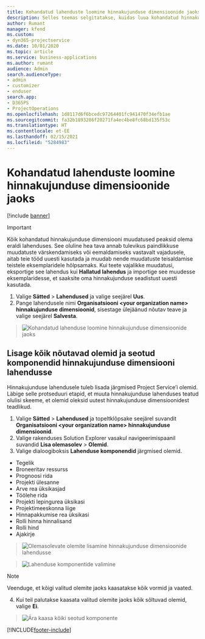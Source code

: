 ```yaml
---
title: Kohandatud lahenduste loomine hinnakujunduse dimensioonide jaoks
description: Selles teemas selgitatakse, kuidas luua kohandatud hinnakujunduse dimensioonide loomise ajal kohandatud lahendus.
author: Rumant
manager: kfend
ms.custom:
- dyn365-projectservice
ms.date: 10/01/2020
ms.topic: article
ms.service: business-applications
ms.author: rumant
audience: Admin
search.audienceType:
- admin
- customizer
- enduser
search.app:
- D365PS
- ProjectOperations
ms.openlocfilehash: 1d8117d6f6bcedc97264401fc941470f34efb1ae
ms.sourcegitcommit: fa32b1893286f20271fa4ec4be8fc68bd135f53c
ms.translationtype: HT
ms.contentlocale: et-EE
ms.lasthandoff: 02/15/2021
ms.locfileid: "5284983"
---
```

# <a name="create-custom-solutions-for-pricing-dimensions"></a>Kohandatud lahenduste loomine hinnakujunduse dimensioonide jaoks

[!include [banner](../includes/psa-now-project-operations.md)]

> [!IMPORTANT]
> Kõik kohandatud hinnakujunduse dimensiooni muudatused peaksid olema eraldi lahenduses. See oluline hea tava annab tulevikus paindlikkuse muudatuste värskendamiseks või eemaldamiseks vastavalt vajadusele, aitab teie tööd uuesti kasutada ja muudab nende muudatuste teisaldamise teistele eksemplaridele hõlpsamaks. Kui teete vajalikke muudatusi, eksportige see lahendus kui **Hallatud lahendus** ja importige see muudesse eksemplaridesse, et saaksite oma hinnakujunduse seadistust uuesti kasutada.

1. Valige **Sätted** > **Lahendused** ja valige seejärel **Uus**. 
2. Pange lahendusele nimi **Organisatsiooni \<your organization name> hinnakujunduse dimensioonid**, sisestage ülejäänud nõutav teave ja valige seejärel **Salvesta**.

> ![Kohandatud lahenduse loomine hinnakujunduse dimensioonide jaoks](media/Creation-of-custom-pricing-dimension-solution.PNG)
  
## <a name="add-all-required-entities-and-related-components-to-the-pricing-dimension-solution"></a>Lisage kõik nõutavad olemid ja seotud komponendid hinnakujunduse dimensiooni lahendusse
Hinnakujunduse lahendusele tuleb lisada järgmised Project Service’i olemid. Läbige selle protseduuri etapid, et muuta hinnakujunduse lahenduses teatud olulisi skeeme, et olemid oleksid uutest hinnakujunduse dimensioonidest teadlikud.

1. Valige **Sätted** > **Lahendused** ja topeltklõpsake seejärel suvandit **Organisatsiooni \<your organization name> hinnakujunduse dimensioonid**. 
2. Valige rakenduses Solution Explorer vasakul navigeerimispaanil suvandid **Lisa olemasolev** > **Olemid**.
3. Valige dialoogiboksis **Lahenduse komponendid** järgmised olemid.

- Tegelik
- Broneeritav ressurss
- Prognoosi rida
- Projekti ülesanne
- Arve rea üksikasjad
- Töölehe rida
- Projekti lepingurea üksikasi
- Projektimeeskonna liige
- Hinnapakkumise rea üksikasi
- Rolli hinna hinnalisand
- Rolli hind 
- Ajakirje 

> ![Olemasolevate olemite lisamine hinnakujunduse dimensioonide lahendusse](media/Existing-entities-to-PD-solution.png)

> ![Lahenduse komponentide valimine](media/Dimension-Components.png)

> [!NOTE]
> Veenduge, et kõigi valitud olemite jaoks kaasatakse kõik vormid ja vaated.

4. Kui teil palutakse kaasata valitud olemite jaoks kõik sõltuvad olemid, valige **Ei**.

> ![Ära kaasa kõiki seotud komponente](media/Do-not-include-required.png)




[!INCLUDE[footer-include](../includes/footer-banner.md)]